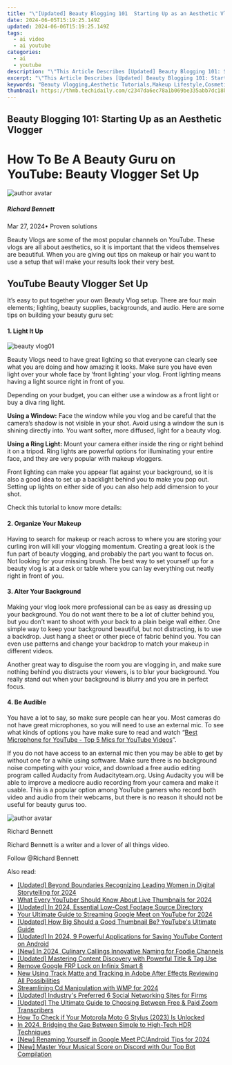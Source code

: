```yaml
---
title: "\"[Updated] Beauty Blogging 101  Starting Up as an Aesthetic Vlogger for 2024\""
date: 2024-06-05T15:19:25.149Z
updated: 2024-06-06T15:19:25.149Z
tags:
  - ai video
  - ai youtube
categories:
  - ai
  - youtube
description: "\"This Article Describes [Updated] Beauty Blogging 101: Starting Up as an Aesthetic Vlogger for 2024\""
excerpt: "\"This Article Describes [Updated] Beauty Blogging 101: Starting Up as an Aesthetic Vlogger for 2024\""
keywords: "Beauty Vlogging,Aesthetic Tutorials,Makeup Lifestyle,Cosmetics Guides,Skincare Blogging,Fashion Styling,Vlog Creation"
thumbnail: https://thmb.techidaily.com/c2347da6ec78a1b069be335abb7dc18b2b1262d176e6b4d47161337afbbb6cd1.jpeg
---
```


## Beauty Blogging 101: Starting Up as an Aesthetic Vlogger

# How To Be A Beauty Guru on YouTube: Beauty Vlogger Set Up

![author avatar](https://images.wondershare.com/filmora/article-images/richard-bennett.jpg)

##### Richard Bennett

 Mar 27, 2024• Proven solutions

Beauty Vlogs are some of the most popular channels on YouTube. These vlogs are all about aesthetics, so it is important that the videos themselves are beautiful. When you are giving out tips on makeup or hair you want to use a setup that will make your results look their very best.

## YouTube Beauty Vlogger Set Up

It’s easy to put together your own Beauty Vlog setup. There are four main elements; lighting, beauty supplies, backgrounds, and audio. Here are some tips on building your beauty guru set:

#### 1\. Light It Up

![beauty vlog01](https://images.wondershare.com/filmora/article-images/beauty-vlog01.JPG)

Beauty Vlogs need to have great lighting so that everyone can clearly see what you are doing and how amazing it looks. Make sure you have even light over your whole face by ‘front lighting’ your vlog. Front lighting means having a light source right in front of you.

Depending on your budget, you can either use a window as a front light or buy a diva ring light.

**Using a Window:**  Face the window while you vlog and be careful that the camera’s shadow is not visible in your shot. Avoid using a window the sun is shining directly into. You want softer, more diffused, light for a beauty vlog.

**Using a Ring Light:**  Mount your camera either inside the ring or right behind it on a tripod. Ring lights are powerful options for illuminating your entire face, and they are very popular with makeup vloggers.

Front lighting can make you appear flat against your background, so it is also a good idea to set up a backlight behind you to make you pop out. Setting up lights on either side of you can also help add dimension to your shot.

Check this tutorial to know more details:

#### 2\. Organize Your Makeup

Having to search for makeup or reach across to where you are storing your curling iron will kill your vlogging momentum. Creating a great look is the fun part of beauty vlogging, and probably the part you want to focus on. Not looking for your missing brush. The best way to set yourself up for a beauty vlog is at a desk or table where you can lay everything out neatly right in front of you.

#### 3\. Alter Your Background

Making your vlog look more professional can be as easy as dressing up your background. You do not want there to be a lot of clutter behind you, but you don’t want to shoot with your back to a plain beige wall either. One simple way to keep your background beautiful, but not distracting, is to use a backdrop. Just hang a sheet or other piece of fabric behind you. You can even use patterns and change your backdrop to match your makeup in different videos.

Another great way to disguise the room you are vlogging in, and make sure nothing behind you distracts your viewers, is to blur your background. You really stand out when your background is blurry and you are in perfect focus.

#### 4\. Be Audible

You have a lot to say, so make sure people can hear you. Most cameras do not have great microphones, so you will need to use an external mic. To see what kinds of options you have make sure to read and watch “[Best Microphone for YouTube - Top 5 Mics for YouTube Videos](https://tools.techidaily.com/wondershare/filmora/download/)”.

If you do not have access to an external mic then you may be able to get by without one for a while using software. Make sure there is no background noise competing with your voice, and download a free audio editing program called Audacity from Audacityteam.org. Using Audacity you will be able to improve a mediocre audio recording from your camera and make it usable. This is a popular option among YouTube gamers who record both video and audio from their webcams, but there is no reason it should not be useful for beauty gurus too.

![author avatar](https://images.wondershare.com/filmora/article-images/richard-bennett.jpg)

Richard Bennett

Richard Bennett is a writer and a lover of all things video.

Follow @Richard Bennett

<span class="atpl-alsoreadstyle">Also read:</span>
<div><ul>
<li><a href="https://facebook-video-share.techidaily.com/updated-beyond-boundaries-recognizing-leading-women-in-digital-storytelling-for-2024/"><u>[Updated] Beyond Boundaries  Recognizing Leading Women in Digital Storytelling for 2024</u></a></li>
<li><a href="https://facebook-video-share.techidaily.com/what-every-youtuber-should-know-about-live-thumbnails-for-2024/"><u>What Every YouTuber Should Know About Live Thumbnails for 2024</u></a></li>
<li><a href="https://facebook-video-share.techidaily.com/updated-in-2024-essential-low-cost-footage-source-directory/"><u>[Updated] In 2024, Essential Low-Cost Footage Source Directory</u></a></li>
<li><a href="https://facebook-video-share.techidaily.com/your-ultimate-guide-to-streaming-google-meet-on-youtube-for-2024/"><u>Your Ultimate Guide to Streaming Google Meet on YouTube for 2024</u></a></li>
<li><a href="https://facebook-video-share.techidaily.com/updated-how-big-should-a-good-thumbnail-be-youtubes-ultimate-guide/"><u>[Updated] How Big Should a Good Thumbnail Be? YouTube's Ultimate Guide</u></a></li>
<li><a href="https://facebook-video-share.techidaily.com/updated-in-2024-9-powerful-applications-for-saving-youtube-content-on-android/"><u>[Updated] In 2024, 9 Powerful Applications for Saving YouTube Content on Android</u></a></li>
<li><a href="https://facebook-video-share.techidaily.com/new-in-2024-culinary-callings-innovative-naming-for-foodie-channels/"><u>[New] In 2024, Culinary Callings  Innovative Naming for Foodie Channels</u></a></li>
<li><a href="https://facebook-video-share.techidaily.com/updated-mastering-content-discovery-with-powerful-title-and-tag-use/"><u>[Updated] Mastering Content Discovery with Powerful Title & Tag Use</u></a></li>
<li><a href="https://review-topics.techidaily.com/remove-google-frp-lock-on-infinix-smart-8-by-drfone-android-unlock-remove-google-frp/"><u>Remove Google FRP Lock on Infinix Smart 8</u></a></li>
<li><a href="https://ai-editing-video.techidaily.com/new-using-track-matte-and-tracking-in-adobe-after-effects-reviewing-all-possibilities/"><u>New Using Track Matte and Tracking in Adobe After Effects Reviewing All Possibilities</u></a></li>
<li><a href="https://some-guidance.techidaily.com/streamlining-cd-manipulation-with-wmp-for-2024/"><u>Streamlining Cd Manipulation with WMP for 2024</u></a></li>
<li><a href="https://some-techniques.techidaily.com/updated-industrys-preferred-6-social-networking-sites-for-firms/"><u>[Updated] Industry's Preferred 6 Social Networking Sites for Firms</u></a></li>
<li><a href="https://screen-video-capture.techidaily.com/updated-the-ultimate-guide-to-choosing-between-free-and-paid-zoom-transcribers/"><u>[Updated] The Ultimate Guide to Choosing Between Free & Paid Zoom Transcribers</u></a></li>
<li><a href="https://sim-unlock.techidaily.com/how-to-check-if-your-motorola-moto-g-stylus-2023-is-unlocked-by-drfone-android/"><u>How To Check if Your Motorola Moto G Stylus (2023) Is Unlocked</u></a></li>
<li><a href="https://extra-hints.techidaily.com/in-2024-bridging-the-gap-between-simple-to-high-tech-hdr-techniques/"><u>In 2024, Bridging the Gap Between Simple to High-Tech HDR Techniques</u></a></li>
<li><a href="https://screen-video-capture.techidaily.com/new-renaming-yourself-in-google-meet-pcandroid-tips-for-2024/"><u>[New] Renaming Yourself in Google Meet  PC/Android Tips for 2024</u></a></li>
<li><a href="https://discord-videos.techidaily.com/new-master-your-musical-score-on-discord-with-our-top-bot-compilation/"><u>[New] Master Your Musical Score on Discord with Our Top Bot Compilation</u></a></li>
</ul></div>

<ins class="adsbygoogle"
      style="display:block"
      data-ad-client="ca-pub-7571918770474297"
      data-ad-slot="8358498916"
      data-ad-format="auto"
      data-full-width-responsive="true"></ins>